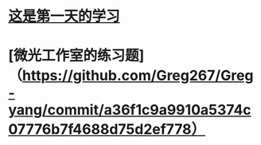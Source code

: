 # [这是第一天的学习](https://github.com/Greg267/Greg-yang/blob/gh-pages/01%E5%AD%A6%E4%B9%A0.md)
# [微光工作室的练习题]（https://github.com/Greg267/Greg-yang/commit/a36f1c9a9910a5374c07776b7f4688d75d2ef778）
